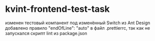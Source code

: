 # kvint-frontend-test-task
изменен тестовый компанент под изменённый Switch из Ant Design
добавлено правило "endOfLine": "auto" в файл .prettierrc, так как не запускался скрипт lint из package.json
